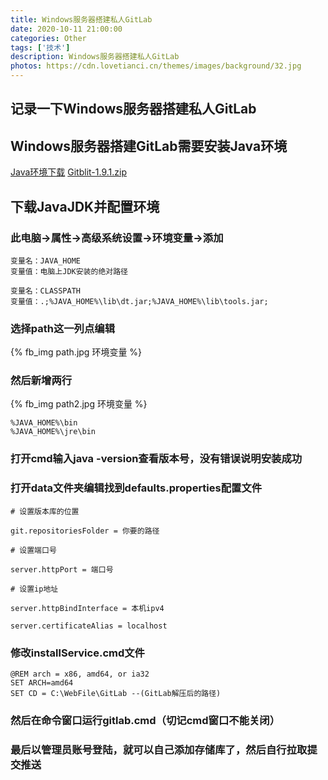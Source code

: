 ```yaml
---
title: Windows服务器搭建私人GitLab
date: 2020-10-11 21:00:00
categories: Other
tags: ['技术'] 
description: Windows服务器搭建私人GitLab
photos: https://cdn.lovetianci.cn/themes/images/background/32.jpg
---
```


## 记录一下Windows服务器搭建私人GitLab
<!-- more -->
## Windows服务器搭建GitLab需要安装Java环境

[Java环境下载](https://www.oracle.com/java/technologies/javase/javase-jdk8-downloads.html#license-lightbox "Java环境下载")
[Gitblit-1.9.1.zip](https://github.com/gitblit/gitblit/releases/download/v1.9.1/gitblit-1.9.1.zip "Gitblit-1.9.1.zip")
## 下载JavaJDK并配置环境

### 此电脑->属性->高级系统设置->环境变量->添加

```Shell
变量名：JAVA_HOME
变量值：电脑上JDK安装的绝对路径
```

```Shell
变量名：CLASSPATH
变量值：.;%JAVA_HOME%\lib\dt.jar;%JAVA_HOME%\lib\tools.jar;
```

### 选择path这一列点编辑
{% fb_img path.jpg 环境变量 %}

### 然后新增两行
{% fb_img path2.jpg 环境变量 %}
```Shell
%JAVA_HOME%\bin
%JAVA_HOME%\jre\bin
```

### 打开cmd输入java -version查看版本号，没有错误说明安装成功

### 打开data文件夹编辑找到defaults.properties配置文件

```Shell
# 设置版本库的位置

git.repositoriesFolder = 你要的路径

# 设置端口号

server.httpPort = 端口号

# 设置ip地址

server.httpBindInterface = 本机ipv4

server.certificateAlias = localhost
```

### 修改installService.cmd文件
```Shell
@REM arch = x86, amd64, or ia32
SET ARCH=amd64
SET CD = C:\WebFile\GitLab --(GitLab解压后的路径)
```

### 然后在命令窗口运行gitlab.cmd（切记cmd窗口不能关闭）

### 最后以管理员账号登陆，就可以自己添加存储库了，然后自行拉取提交推送